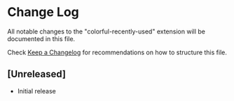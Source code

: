 # Change Log

All notable changes to the "colorful-recently-used" extension will be documented in this file.
 
Check [Keep a Changelog](http://keepachangelog.com/) for recommendations on how to structure this file.

## [Unreleased]

- Initial release